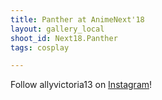 ```yaml
---
title: Panther at AnimeNext'18
layout: gallery_local
shoot_id: Next18.Panther
tags: cosplay

---
```


Follow allyvictoria13 on [Instagram](https://www.instagram.com/allyvictoria13)!

